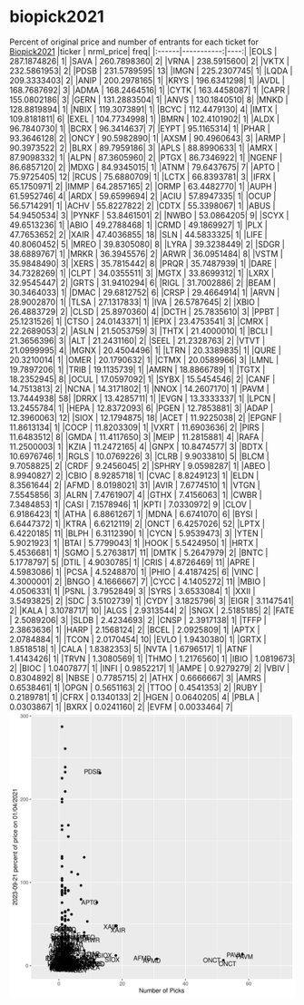 # biopick2021
Percent of original price and number of entrants for each ticket for [Biopick2021](https://twitter.com/hashtag/Biopick2021)
|ticker |  nrml_price| freq|
|:------|-----------:|----:|
|EOLS   | 287.1874826|    1|
|SAVA   | 260.7898360|    2|
|VRNA   | 238.5915600|    2|
|VKTX   | 232.5861953|    2|
|PDSB   | 231.5789595|   13|
|IMGN   | 225.2307745|    1|
|LQDA   | 209.3333403|    2|
|ANIP   | 200.2978165|    1|
|KRYS   | 196.6341298|    1|
|AVDL   | 168.7687692|    3|
|ADMA   | 168.2464516|    1|
|CYTK   | 163.4458087|    1|
|CAPR   | 155.0802186|    3|
|GERN   | 131.2883504|    1|
|ANVS   | 130.1840510|    8|
|MNKD   | 128.8819894|    1|
|NBIX   | 119.3073891|    1|
|BCYC   | 112.4479130|    4|
|IMTX   | 109.8181811|    6|
|EXEL   | 104.7734998|    1|
|BMRN   | 102.4101902|    1|
|ALDX   |  96.7840730|    1|
|BCRX   |  96.3414637|    7|
|EYPT   |  95.1165314|    1|
|PHAR   |  93.3646128|    2|
|ONCY   |  90.5982890|    1|
|AXSM   |  90.4960643|    3|
|ARMP   |  90.3973522|    2|
|BLRX   |  89.7959186|    3|
|APLS   |  88.8990633|    1|
|AMRX   |  87.9098332|    1|
|ALPN   |  87.3605960|    2|
|PTGX   |  86.7346922|    1|
|NGENF  |  86.6857120|    2|
|MDXG   |  84.9345015|    1|
|ATNM   |  79.6437675|    7|
|APTO   |  75.9725405|   12|
|RCUS   |  75.6880709|    1|
|LCTX   |  66.8393781|    3|
|IFRX   |  65.1750971|    2|
|IMMP   |  64.2857165|    2|
|ORMP   |  63.4482770|    1|
|AUPH   |  61.5952746|    4|
|ARDX   |  59.6599694|    2|
|ACIU   |  57.8947335|    1|
|OCUP   |  56.5714291|    1|
|ACHV   |  55.8227822|    2|
|CDTX   |  55.3398067|    1|
|ABUS   |  54.9450534|    3|
|PYNKF  |  53.8461501|    2|
|NWBO   |  53.0864205|    9|
|SCYX   |  49.6513236|    1|
|ABIO   |  49.2788468|    1|
|CRMD   |  49.1869927|    1|
|PLX    |  47.7653652|    2|
|XAIR   |  47.4036855|   18|
|SLN    |  44.5833325|    1|
|LIFE   |  40.8060452|    5|
|MREO   |  39.8305080|    8|
|LYRA   |  39.3238449|    2|
|SDGR   |  38.6889767|    1|
|MRKR   |  36.3945576|    2|
|ARWR   |  36.0951484|    8|
|VSTM   |  35.9848490|    3|
|XERS   |  35.7815442|    8|
|PRQR   |  35.7487939|    1|
|DARE   |  34.7328269|    1|
|CLPT   |  34.0355511|    3|
|MGTX   |  33.8699312|    1|
|LXRX   |  32.9545447|    2|
|GRTS   |  31.9410294|    6|
|RIGL   |  31.7002886|    2|
|BEAM   |  30.3464033|    1|
|DMAC   |  29.6812752|    6|
|CRSP   |  29.4664914|    1|
|ARVN   |  28.9002870|    1|
|TLSA   |  27.1317833|    1|
|IVA    |  26.5787645|    2|
|XBIO   |  26.4883729|    2|
|CLSD   |  25.8970360|    4|
|DCTH   |  25.7835610|    3|
|PPBT   |  25.1231526|    1|
|CTSO   |  24.0143371|    1|
|EPIX   |  23.4753541|    3|
|CMRX   |  22.2689053|    2|
|ASLN   |  21.5053759|    3|
|THTX   |  21.4000010|    1|
|BCLI   |  21.3656396|    3|
|ALT    |  21.2431160|    2|
|SEEL   |  21.2328763|    2|
|VTVT   |  21.0999995|    4|
|MGNX   |  20.4504496|    1|
|LTRN   |  20.3389835|    1|
|QURE   |  20.3210014|    1|
|OMER   |  20.1790632|    1|
|CTMX   |  20.0589966|    3|
|LMNL   |  19.7897206|    1|
|TRIB   |  19.1135739|    1|
|AMRN   |  18.8866789|    1|
|TGTX   |  18.2352945|    8|
|OCUL   |  17.0597092|    1|
|SYBX   |  15.5454546|    2|
|CANF   |  14.7513813|    2|
|NCNA   |  14.3171802|    1|
|NNOX   |  14.2607170|    1|
|PAVM   |  13.7444938|   58|
|DRRX   |  13.4285711|    1|
|EVGN   |  13.3333337|    1|
|LPCN   |  13.2455784|    1|
|HEPA   |  12.8372093|    6|
|PGEN   |  12.7853881|    3|
|ADAP   |  12.3960063|   12|
|SIOX   |  12.1794875|   18|
|ACET   |  11.9225038|    2|
|EPGNF  |  11.8613134|    1|
|COCP   |  11.8203309|    1|
|VXRT   |  11.6903636|    2|
|PIRS   |  11.6483512|    8|
|GMDA   |  11.4117650|    3|
|MEIP   |  11.2815881|    4|
|RAFA   |  11.2500003|    1|
|KZIA   |  11.2472165|    4|
|GNPX   |  10.8474577|    3|
|BDTX   |  10.6976746|    1|
|RGLS   |  10.0769226|    3|
|CLRB   |   9.9033810|    5|
|BLCM   |   9.7058825|    2|
|CRDF   |   9.2456045|    2|
|SPHRY  |   9.0598287|    1|
|ABEO   |   8.9940827|    2|
|CBIO   |   8.9285718|    1|
|CVAC   |   8.8249123|    1|
|ELDN   |   8.3561644|    2|
|AFMD   |   8.0198021|   31|
|AVIR   |   7.6774510|    1|
|VTGN   |   7.5545856|    3|
|ALRN   |   7.4761907|    4|
|GTHX   |   7.4156063|    1|
|CWBR   |   7.3484853|    1|
|CASI   |   7.1578946|    1|
|KPTI   |   7.0330972|    9|
|CLOV   |   6.9186423|    1|
|ATHA   |   6.8861267|    1|
|MDNA   |   6.6741070|    6|
|BYSI   |   6.6447372|    1|
|KTRA   |   6.6212119|    2|
|ONCT   |   6.4257026|   52|
|LPTX   |   6.4220185|   11|
|BLPH   |   6.3112390|    1|
|CYCN   |   5.9539473|    3|
|YTEN   |   5.9021923|    1|
|BTAI   |   5.7799043|    1|
|HOOK   |   5.5424950|    1|
|HRTX   |   5.4536681|    1|
|SGMO   |   5.2763817|   11|
|DMTK   |   5.2647979|    2|
|BNTC   |   5.1778797|    5|
|DTIL   |   4.9030785|    1|
|CRIS   |   4.8726469|   11|
|APRE   |   4.5983086|    1|
|PCSA   |   4.5248870|    1|
|PHIO   |   4.4187425|    6|
|VINC   |   4.3000001|    2|
|BNGO   |   4.1666667|    7|
|CYCC   |   4.1405272|   11|
|MBIO   |   4.0506331|    1|
|PSNL   |   3.7952849|    3|
|SYRS   |   3.6533084|    1|
|XXII   |   3.5493825|    2|
|SDC    |   3.5102739|    1|
|CYDY   |   3.1825796|    3|
|EIGR   |   3.1147541|    2|
|KALA   |   3.1078717|   10|
|ALGS   |   2.9313544|    2|
|SNGX   |   2.5185185|    2|
|FATE   |   2.5089206|    3|
|SLDB   |   2.4234693|    2|
|CNSP   |   2.3917138|    1|
|TFFP   |   2.3863636|    1|
|HARP   |   2.1568124|    2|
|BCEL   |   2.0925809|    1|
|APTX   |   2.0784884|    1|
|TCON   |   2.0170454|   10|
|EVLO   |   1.9430380|    1|
|GRTX   |   1.8518518|    1|
|CALA   |   1.8382353|    5|
|NVTA   |   1.6796517|    1|
|ATNF   |   1.4143426|    1|
|TRVN   |   1.3080569|    1|
|THMO   |   1.2176560|    1|
|IBIO   |   1.0819673|    2|
|BIOC   |   1.0407877|    1|
|INFI   |   0.9852217|    1|
|AMPE   |   0.9279279|    2|
|VBIV   |   0.8304892|    8|
|NBSE   |   0.7785715|    2|
|ATHX   |   0.6666667|    3|
|AMRS   |   0.6538461|    1|
|OPGN   |   0.5651163|    2|
|TTOO   |   0.4541353|    2|
|RUBY   |   0.2189781|    1|
|CFRX   |   0.1340133|    2|
|HGEN   |   0.0640205|    4|
|PBLA   |   0.0303867|    1|
|BXRX   |   0.0241160|    2|
|EVFM   |   0.0033464|    7|
![retvspicks](biopicks.png?raw=true)
